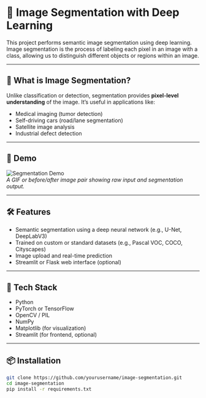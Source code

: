 # 🧩 Image Segmentation with Deep Learning

This project performs semantic image segmentation using deep learning. Image segmentation is the process of labeling each pixel in an image with a class, allowing us to distinguish different objects or regions within an image.

---

## 🧠 What is Image Segmentation?

Unlike classification or detection, segmentation provides **pixel-level understanding** of the image. It’s useful in applications like:

- Medical imaging (tumor detection)
- Self-driving cars (road/lane segmentation)
- Satellite image analysis
- Industrial defect detection

---

## 🚀 Demo

![Segmentation Demo](https://github.com/yourusername/image-segmentation/assets/demo.gif)  
*A GIF or before/after image pair showing raw input and segmentation output.*

---

## 🛠️ Features

- Semantic segmentation using a deep neural network (e.g., U-Net, DeepLabV3)
- Trained on custom or standard datasets (e.g., Pascal VOC, COCO, Cityscapes)
- Image upload and real-time prediction
- Streamlit or Flask web interface (optional)

---

## 🧰 Tech Stack

- Python
- PyTorch or TensorFlow
- OpenCV / PIL
- NumPy
- Matplotlib (for visualization)
- Streamlit (for frontend, optional)

---

## 📦 Installation

```bash
git clone https://github.com/yourusername/image-segmentation.git
cd image-segmentation
pip install -r requirements.txt
```
